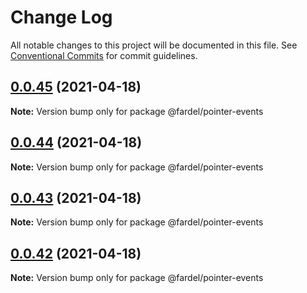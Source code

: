 # Change Log

All notable changes to this project will be documented in this file.
See [Conventional Commits](https://conventionalcommits.org) for commit guidelines.

## [0.0.45](https://github.com/vanrez-nez/fardel/compare/@fardel/pointer-events@0.0.44...@fardel/pointer-events@0.0.45) (2021-04-18)

**Note:** Version bump only for package @fardel/pointer-events





## [0.0.44](https://github.com/vanrez-nez/fardel/compare/@fardel/pointer-events@0.0.43...@fardel/pointer-events@0.0.44) (2021-04-18)

**Note:** Version bump only for package @fardel/pointer-events





## [0.0.43](https://github.com/vanrez-nez/fardel/compare/@fardel/pointer-events@0.0.42...@fardel/pointer-events@0.0.43) (2021-04-18)

**Note:** Version bump only for package @fardel/pointer-events





## [0.0.42](https://github.com/vanrez-nez/fardel/compare/@fardel/pointer-events@0.0.41...@fardel/pointer-events@0.0.42) (2021-04-18)

**Note:** Version bump only for package @fardel/pointer-events
